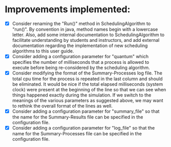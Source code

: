 # Improvements implemented:
- [x] Consider renaming the "Run()" method in SchedulingAlgorithm to "run()". By convention in java, method names begin with a lowercase letter. Also, add some internal documentation to SchedulingAlgorithm to facilitate understanding by students and instructors, and add external documentation regarding the implementation of new scheduling algorithms to this user guide.
- [x] Consider adding a configuration parameter for "quantum" which specifies the number of milliseconds that a process is allowed to execute before being re-considered by the scheduling algorithm.
- [x] Consider modifying the format of the Summary-Processes log file. The total cpu time for the process is repeated in the last column and should be eliminated. It would be nice if the total elapsed milliseconds (system clock) were present at the beginning of the line so that we can see when things happened exactly during the simulation. If we switch to the meanings of the various parameters as suggested above, we may want to rethink the overall format of the lines as well.
- [x] Consider adding a configuration parameter for "summary_file" so that the name for the Summary-Results file can be specified in the configuration file.
- [x] Consider adding a configuration parameter for "log_file" so that the name for the Summary-Processes file can be specified in the configuration file.
